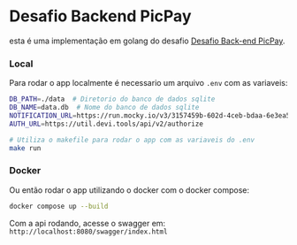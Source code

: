 
#  Desafio Backend PicPay


esta é uma implementação em golang do desafio [Desafio Back-end PicPay](https://github.com/PicPay/picpay-desafio-backend).

### Local
Para rodar o app localmente é necessario um arquivo `.env` com as variaveis:
```bash
DB_PATH=./data  # Diretorio do banco de dados sqlite
DB_NAME=data.db  # Nome do banco de dados sqlite
NOTIFICATION_URL=https://run.mocky.io/v3/3157459b-602d-4ceb-bdaa-6e3ea5115ee6
AUTH_URL=https://util.devi.tools/api/v2/authorize
```
```bash
# Utiliza o makefile para rodar o app com as variaveis do .env
make run
```

### Docker
Ou então rodar o app utilizando o docker com o docker compose:
```bash
docker compose up --build
```

Com a api rodando, acesse o swagger em: `http://localhost:8080/swagger/index.html`